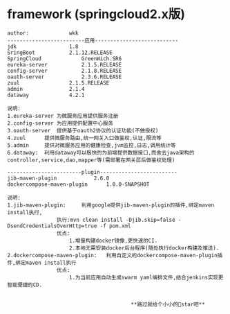 # framework (springcloud2.x版)

	author: 			wkk
	-------------------------应用---------------------------
	jdk 				1.8
	SringBoot 			2.1.12.RELEASE
	SpringCloud 			GreenWich.SR6
	eureka-server			2.1.5.RELEASE
	config-server			2.1.8.RELEASE
	oauth-server			2.3.6.RELEASE
	zuul				2.1.5.RELEASE
	admin				2.1.4
	dataway				4.2.1
	
	说明:
	1.eureka-server	为微服务应用提供服务注册
	2.config-server	为应用提供配置中心服务
	3.oauth-server	提供基于oauth2协议的认证功能(不做授权)
	4.zuul		提供微服务路由,统一网关入口做鉴权,认证,限流等
	5.admin		提供对微服务应用的健康检查,jvm监控,日志,调用统计等
	6.dataway:	利用dataway可以极快的为前端提供数据接口,而舍去java架构的controller,service,dao,mapper等(需部署在网关层后做鉴权处理)
	
	------------------------plugin-------------------------
	jib-maven-plugin 			2.6.0
	dockercompose-maven-plugin 		1.0.0-SNAPSHOT
	
	说明:
	1.jib-maven-plugin:		利用google提供jib-maven-plugin的插件,绑定maven install执行,
					执行:mvn clean install -Djib.skip=false -DsendCredentialsOverHttp=true -f pom.xml
					优点:
						1.增量构建docker镜像,更快速的CI.
						2.本地无需安装docker后台程序(随处执行docker构建及推送).
	2.dockercompose-maven-plugin:	利用自定义的dockercompose-maven-plugin插件,绑定maven install执行
					优点:
						1.为当前应用自动生成swarm yaml编排文件,结合jenkins实现更智能便捷的CD.


											**路过就给个小小的🌟star吧**
